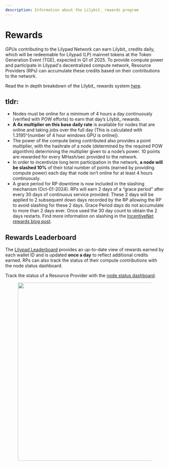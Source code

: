 ```yaml
---
description: Information about the Lilybit_ rewards program
---
```


# Rewards

GPUs contributing to the Lilypad Network can earn Lilybit\_ credits daily, which will be redeemable for Lilypad (LP) mainnet tokens at the Token Generation Event (TGE), expected in Q1 of 2025. To provide compute power and participate in Lilypad's decentralized compute network, Resource Providers (RPs) can accumulate these credits based on their contributions to the network.

Read the in depth breakdown of the Lilybit\_ rewards system [here](https://blog.lilypadnetwork.org/incentivenet-lilybit-reward-calculations).&#x20;

## **tldr:**

* Nodes must be online for a minimum of 4 hours a day continuously (verified with POW efforts) to earn that day’s Lilybit\_ rewards.
* **A 4x multiplier on this base daily rate** is available for nodes that are online and taking jobs over the full day (This is calculated with 1.3195^(number of 4 hour windows GPU is online)).
* The power of the compute being contributed also provides a point multiplier, with the hashrate of a node (determined by the required POW algorithm) determining the multiplier given to a node’s power. 10 points are rewarded for every MHash/sec provided to the network.
* In order to incentivize long term participation in the network, **a node will be slashed 10%** of their total number of points (earned by providing compute power) each day that node isn’t online for at least 4 hours continuously.
* A grace period for RP downtime is now included in the slashing mechanism (Oct-01-2024). RPs will earn 2 days of a “grace period” after every 30 days of continuous service provided. These 2 days will be applied to 2 subsequent down days recorded by the RP allowing the RP to avoid slashing for these 2 days. Grace Period days do not accumulate to more than 2 days ever. Once used the 30 day count to obtain the 2 days restarts. Find more information on slashing in the [IncentiveNet rewards blog post](https://blog.lilypadnetwork.org/incentivenet-lilybit-reward-calculations#heading-continuous-node-service-amp-point-slashing).

## Rewards Leaderboard

The [Lilypad Leaderboard](https://info.lilypad.tech/leaderboard)  provides an up-to-date view of rewards earned by each wallet ID and is updated **once a day** to reflect additional credits earned. RPs can also track the status of their compute contributions with the node status dashboard.

Track the status of a Resource Provider with the [node status dashboard](https://info.lilypad.tech/node-status).

<figure><img src="../.gitbook/assets/Screenshot 2024-08-20 at 1.44.49 PM.png" alt="" width="563"><figcaption></figcaption></figure>
